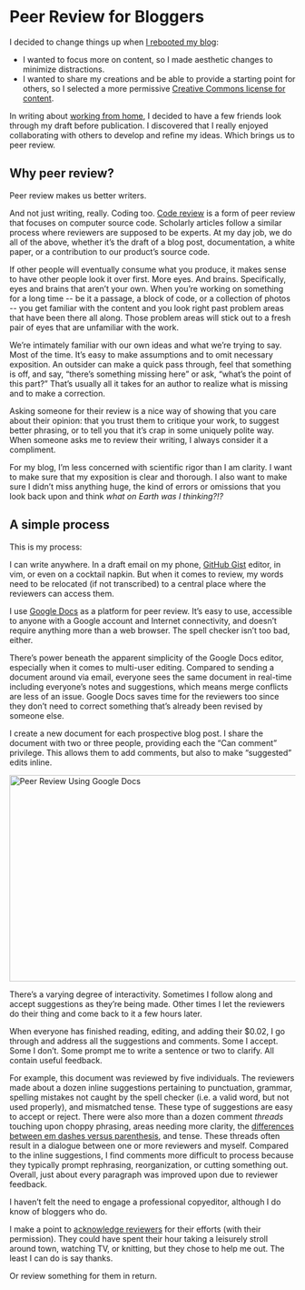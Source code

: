 <!-- title: Peer Review for Bloggers -->
<!-- categories: essay -->
<!-- tags: blog,meta -->
<!-- published: 2015-09-09T10:30:00-05:00 -->
<!-- updated: 2015-09-09T10:35:00-05:00 -->
<!-- summary: Peer review makes us better writers. Accordingly, this bit about peer review has been peer reviewed. -->

# Peer Review for Bloggers

I decided to change things up when [I rebooted my blog](/v2/2014/05/03/version-2.html):

* I wanted to focus more on content, so I made aesthetic changes to minimize distractions.
* I wanted to share my creations and be able to provide a starting point for others, so I selected a more permissive [Creative Commons license for content](/v2/2014/05/10/creative-commons.html).

In writing about [working from home](/v2/2015/08/23/working-from-home.html), I decided to have a few friends look through my draft before publication. I discovered that I really enjoyed collaborating with others to develop and refine my ideas. Which brings us to peer review.

## Why peer review?

Peer review makes us better writers.

And not just writing, really. Coding too. [Code review](https://en.wikipedia.org/wiki/Code_review) is a form of peer review that focuses on computer source code. Scholarly articles follow a similar process where reviewers are supposed to be experts. At my day job, we do all of the above, whether it’s the draft of a blog post, documentation, a white paper, or a contribution to our product’s source code.

If other people will eventually consume what you produce, it makes sense to have other people look it over first. More eyes. And brains. Specifically, eyes and brains that aren’t your own. When you’re working on something for a long time -- be it a passage, a block of code, or a collection of photos -- you get familiar with the content and you look right past problem areas that have been there all along. Those problem areas will stick out to a fresh pair of eyes that are unfamiliar with the work.

We’re intimately familiar with our own ideas and what we’re trying to say. Most of the time. It’s easy to make assumptions and to omit necessary exposition. An outsider can make a quick pass through, feel that something is off, and say, “there’s something missing here” or ask, “what’s the point of this part?” That’s usually all it takes for an author to realize what is missing and to make a correction.

Asking someone for their review is a nice way of showing that you care about their opinion: that you trust them to critique your work, to suggest better phrasing, or to tell you that it’s crap in some uniquely polite way. When someone asks me to review their writing, I always consider it a compliment.

For my blog, I’m less concerned with scientific rigor than I am clarity. I want to make sure that my exposition is clear and thorough. I also want to make sure I didn’t miss anything huge, the kind of errors or omissions that you look back upon and think *what on Earth was I thinking?!?*

## A simple process

This is my process:

I can write anywhere. In a draft email on my phone, [GitHub Gist](https://gist.github.com) editor, in vim, or even on a cocktail napkin. But when it comes to review, my words need to be relocated (if not transcribed) to a central place where the reviewers can access them.

I use [Google Docs](http://docs.google.com) as a platform for peer review. It’s easy to use, accessible to anyone with a Google account and Internet connectivity, and doesn’t require anything more than a web browser. The spell checker isn’t too bad, either.

There’s power beneath the apparent simplicity of the Google Docs editor, especially when it comes to multi-user editing. Compared to sending a document around via email, everyone sees the same document in real-time including everyone’s notes and suggestions, which means merge conflicts are less of an issue. Google Docs saves time for the reviewers too since they don’t need to correct something that’s already been revised by someone else.

I create a new document for each prospective blog post. I share the document with two or three people, providing each the “Can comment” privilege. This allows them to add comments, but also to make “suggested” edits inline.

<a href="https://www.flickr.com/photos/techmsg/21073186380/" title="Peer Review Using Google Docs"><img src="https://farm6.staticflickr.com/5781/21073186380_de89a33f2a_z.jpg" width="640" height="363" alt="Peer Review Using Google Docs"></a>

There’s a varying degree of interactivity. Sometimes I follow along and accept suggestions as they’re being made. Other times I let the reviewers do their thing and come back to it a few hours later.

When everyone has finished reading, editing, and adding their $0.02, I go through and address all the suggestions and comments. Some I accept. Some I don’t. Some prompt me to write a sentence or two to clarify. All contain useful feedback.

For example, this document was reviewed by five individuals. The reviewers made about a dozen inline suggestions pertaining to punctuation, grammar, spelling mistakes not caught by the spell checker (i.e. a valid word, but not used properly), and mismatched tense. These type of suggestions are easy to accept or reject. There were also more than a dozen comment *threads* touching upon choppy phrasing, areas needing more clarity, the [differences between em dashes versus parenthesis](http://www.thepunctuationguide.com/em-dash.html), and tense. These threads often result in a dialogue between one or more reviewers and myself. Compared to the inline suggestions, I find comments more difficult to process because they typically prompt rephrasing, reorganization, or cutting something out. Overall, just about every paragraph was improved upon due to reviewer feedback.

I haven’t felt the need to engage a professional copyeditor, although I do know of bloggers who do.

I make a point to [acknowledge reviewers](/v2/thanks.html) for their efforts (with their permission). They could have spent their hour taking a leisurely stroll around town, watching TV, or knitting, but they chose to help me out. The least I can do is say thanks.

Or review something for them in return.

